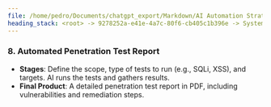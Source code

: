```yaml
---
file: /home/pedro/Documents/chatgpt_export/Markdown/AI Automation Strategies & Processes.md
heading_stack: <root> -> 9278252a-e41e-4a7c-80f6-cb405c1b396e -> System -> 2278d868-eb47-4fab-8727-7a594244383a -> System -> aaa22d53-aedf-4304-b511-438bb3e73275 -> User -> a679b4fd-8444-4d5a-b9ef-5d646072a7ea -> Assistant -> Strategies -> Processes -> aaa236f9-fc94-4c2e-bfad-20a5f4983af6 -> User -> e30c06d2-f8da-4e58-b8dd-5df052056b18 -> Assistant -> Final Product Automation Strategies -> aaa25918-8559-4263-9b5c-17e3efbda1ba -> User -> 1da3cc6a-53af-4ec3-9a80-6a37055829eb -> Assistant -> 1. Customized Workout Playlist -> 2. Scientific Research Proposal -> 3. Personal Budget and Investment Plan -> 4. Tailored Skincare Routine -> 5. Automated Social Media Content -> 6. Personal Cookbook -> 7. VR Tour for Real Estate -> 8. Automated Penetration Test Report
---
```

### 8. Automated Penetration Test Report
- **Stages**: Define the scope, type of tests to run (e.g., SQLi, XSS), and targets. AI runs the tests and gathers results.
- **Final Product**: A detailed penetration test report in PDF, including vulnerabilities and remediation steps.

